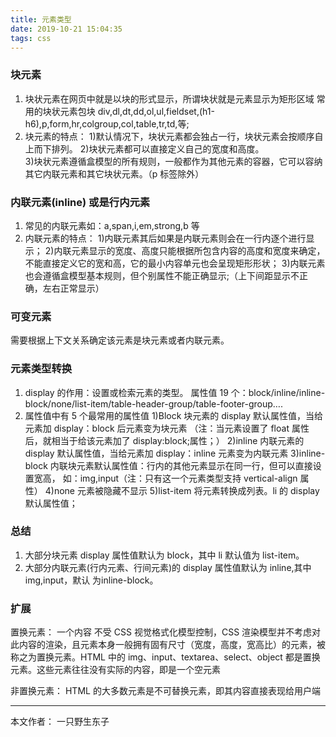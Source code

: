 ```yaml
---
title: 元素类型
date: 2019-10-21 15:04:35
tags: css
---
```


### 块元素

1. 块状元素在网页中就是以块的形式显示，所谓块状就是元素显示为矩形区域
   常用的块状元素包块 div,dl,dt,dd,ol,ul,fieldset,(h1-h6),p,form,hr,colgroup,col,table,tr,td,等;
2. 块元素的特点： 
   1)默认情况下，块状元素都会独占一行，块状元素会按顺序自上而下排列。 
   2)块状元素都可以直接定义自己的宽度和高度。  
   3)块状元素遵循盒模型的所有规则，一般都作为其他元素的容器，它可以容纳其它内联元素和其它块状元素。（p 标签除外）
<!--more--> 

### 内联元素(inline) 或是行内元素

1. 常见的内联元素如：a,span,i,em,strong,b 等
2. 内联元素的特点： 
   1)内联元素其后如果是内联元素则会在一行内逐个进行显示； 
   2)内联元素显示的宽度、高度只能根据所包含内容的高度和宽度来确定，不能直接定义它的宽和高，它的最小内容单元也会呈现矩形形状； 
   3)内联元素也会遵循盒模型基本规则，但个别属性不能正确显示;（上下间距显示不正确，左右正常显示）

### 可变元素

   需要根据上下文关系确定该元素是块元素或者内联元素。

### 元素类型转换

1. display 的作用：设置或检索元素的类型。
   属性值 19 个：block/inline/inline-block/none/list-item/table-header-group/table-footer-group….
2. 属性值中有 5 个最常用的属性值
   1)Block
   块元素的 display 默认属性值，当给元素加 display：block 后元素变为块元素
   （注：当元素设置了 float 属性后，就相当于给该元素加了 display:block;属性；）
   2)inline
   内联元素的 display 默认属性值，当给元素加 display：inline 元素变为内联元素
   3)inline-block
   内联块元素默认属性值：行内的其他元素显示在同一行，但可以直接设置宽高，
   如：img,input（注：只有这一个元素类型支持 vertical-align 属性）
   4)none
   元素被隐藏不显示
   5)list-item
   将元素转换成列表。li 的 display 默认属性值；

### 总结

1. 大部分块元素 display 属性值默认为 block，其中 li 默认值为 list-item。
2. 大部分内联元素(行内元素、行间元素)的 display 属性值默认为 inline,其中 img,input，默认
   为inline-block。

### 扩展

置换元素：
一个内容 不受 CSS 视觉格式化模型控制，CSS 渲染模型并不考虑对此内容的渲染，且元素本身一般拥有固有尺寸（宽度，高度，宽高比）的元素，被称之为置换元素。HTML 中的 img、input、textarea、select、object 都是置换元素。这些元素往往没有实际的内容，即是一个空元素

非置换元素：
HTML 的大多数元素是不可替换元素，即其内容直接表现给用户端

---
本文作者： 一只野生东子